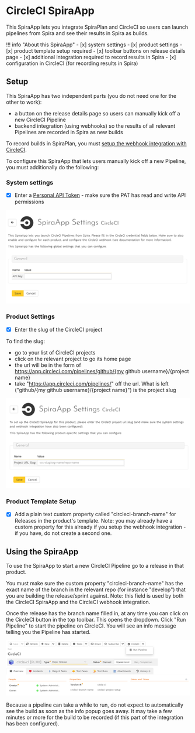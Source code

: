# CircleCI SpiraApp

This SpiraApp lets you integrate SpiraPlan and CircleCI so users can launch pipelines from Spira and see their results in Spira as builds.

!!! info "About this SpiraApp"
    - [x] system settings
    - [x] product settings 
    - [x] product template setup required
    - [x] toolbar buttons on release details page
    - [x] additional integration required to record results in Spira
    - [x] configuration in CircleCI (for recording results in Spira)

## Setup
This SpiraApp has two independent parts (you do not need one for the other to work):

- a button on the release details page so users can manually kick off a new CircleCI Pipeline 
- backend integration (using webhooks) so the results of all relevant Pipelines are recorded in Spira as new builds

To record builds in SpiraPlan, you must [setup the webhook integration with CircleCI](../../Build-Server-Integration/CircleCI-Pipelines/). 

To configure this SpiraApp that lets users manually kick off a new Pipeline, you must additionally do the following:

### System settings
- [x] Enter a [Personal API Token](https://circleci.com/docs/2.0/managing-api-tokens#creating-a-personal-api-token) - make sure the PAT has read and write API permissions

![system settings page](img/circleci-system-settings.png)

### Product Settings
- [x] Enter the slug of the CircleCI project

To find the slug:

- go to your list of CircleCI projects
- click on the relevant project to go its home page
- the url will be in the form of https://app.circleci.com/pipelines/github/{my github username}/{project name}
- take "https://app.circleci.com/pipelines/" off the url. What is left ("github/{my github username}/{project name}") is the project slug

![product settings page](img/circleci-product-settings.png)

### Product Template Setup
- [x] Add a plain text custom property called "circleci-branch-name" for Releases in the product's template. Note: you may already have a custom property for this already if you setup the webhook integration - if you have, do not create a second one.

## Using the SpiraApp
To use the SpiraApp to start a new CircleCI Pipeline go to a release in that product. 

You must make sure the custom property "circleci-branch-name" has the exact name of the branch in the relevant repo (for instance "develop") that you are building the release/sprint against. Note: this field is used by both the CircleCI SpiraApp and the CircleCI webhook integration.

Once the release has the branch name filled in, at any time you can click on the CircleCI button in the top toolbar. This opens the dropdown. Click "Run Pipeline" to start the pipeline on CircleCI. You will see an info message telling you the Pipeline has started. 

![release details page](img/circleci-release-details.png)

Because a pipeline can take a while to run, do not expect to automatically see the build as soon as the info popup goes away. It may take a few minutes or more for the build to be recorded (if this part of the integration has been configured).